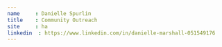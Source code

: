 ```yaml
---
name     : Danielle Spurlin
title    : Community Outreach
site     : ha
linkedin  : https://www.linkedin.com/in/danielle-marshall-051549176
---
```

